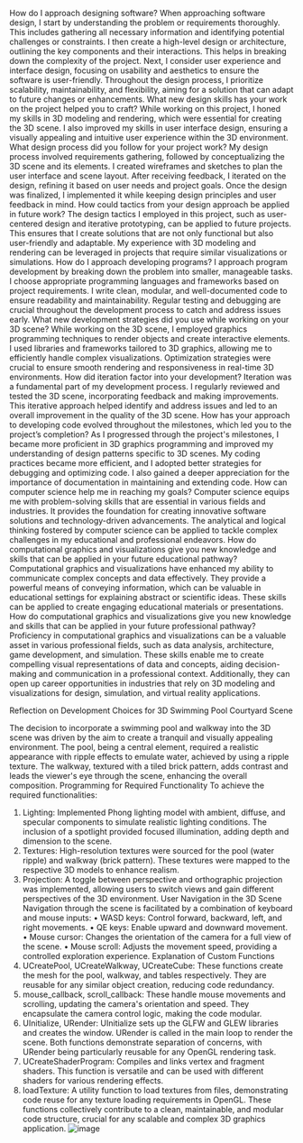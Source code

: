 How do I approach designing software?
When approaching software design, I start by understanding the problem or requirements thoroughly. This includes gathering all necessary information and identifying potential challenges or constraints.
I then create a high-level design or architecture, outlining the key components and their interactions. This helps in breaking down the complexity of the project.
Next, I consider user experience and interface design, focusing on usability and aesthetics to ensure the software is user-friendly.
Throughout the design process, I prioritize scalability, maintainability, and flexibility, aiming for a solution that can adapt to future changes or enhancements.
What new design skills has your work on the project helped you to craft?
While working on this project, I honed my skills in 3D modeling and rendering, which were essential for creating the 3D scene.
I also improved my skills in user interface design, ensuring a visually appealing and intuitive user experience within the 3D environment.
What design process did you follow for your project work?
My design process involved requirements gathering, followed by conceptualizing the 3D scene and its elements.
I created wireframes and sketches to plan the user interface and scene layout.
After receiving feedback, I iterated on the design, refining it based on user needs and project goals.
Once the design was finalized, I implemented it while keeping design principles and user feedback in mind.
How could tactics from your design approach be applied in future work?
The design tactics I employed in this project, such as user-centered design and iterative prototyping, can be applied to future projects. This ensures that I create solutions that are not only functional but also user-friendly and adaptable.
My experience with 3D modeling and rendering can be leveraged in projects that require similar visualizations or simulations.
How do I approach developing programs?
I approach program development by breaking down the problem into smaller, manageable tasks.
I choose appropriate programming languages and frameworks based on project requirements.
I write clean, modular, and well-documented code to ensure readability and maintainability.
Regular testing and debugging are crucial throughout the development process to catch and address issues early.
What new development strategies did you use while working on your 3D scene?
While working on the 3D scene, I employed graphics programming techniques to render objects and create interactive elements.
I used libraries and frameworks tailored to 3D graphics, allowing me to efficiently handle complex visualizations.
Optimization strategies were crucial to ensure smooth rendering and responsiveness in real-time 3D environments.
How did iteration factor into your development?
Iteration was a fundamental part of my development process. I regularly reviewed and tested the 3D scene, incorporating feedback and making improvements.
This iterative approach helped identify and address issues and led to an overall improvement in the quality of the 3D scene.
How has your approach to developing code evolved throughout the milestones, which led you to the project’s completion?
As I progressed through the project's milestones, I became more proficient in 3D graphics programming and improved my understanding of design patterns specific to 3D scenes.
My coding practices became more efficient, and I adopted better strategies for debugging and optimizing code.
I also gained a deeper appreciation for the importance of documentation in maintaining and extending code.
How can computer science help me in reaching my goals?
Computer science equips me with problem-solving skills that are essential in various fields and industries.
It provides the foundation for creating innovative software solutions and technology-driven advancements.
The analytical and logical thinking fostered by computer science can be applied to tackle complex challenges in my educational and professional endeavors.
How do computational graphics and visualizations give you new knowledge and skills that can be applied in your future educational pathway?
Computational graphics and visualizations have enhanced my ability to communicate complex concepts and data effectively.
They provide a powerful means of conveying information, which can be valuable in educational settings for explaining abstract or scientific ideas.
These skills can be applied to create engaging educational materials or presentations.
How do computational graphics and visualizations give you new knowledge and skills that can be applied in your future professional pathway?
Proficiency in computational graphics and visualizations can be a valuable asset in various professional fields, such as data analysis, architecture, game development, and simulation.
These skills enable me to create compelling visual representations of data and concepts, aiding decision-making and communication in a professional context.
Additionally, they can open up career opportunities in industries that rely on 3D modeling and visualizations for design, simulation, and virtual reality applications.


Reflection on Development Choices for 3D Swimming Pool Courtyard Scene

The decision to incorporate a swimming pool and walkway into the 3D scene was driven by the aim to create a tranquil and visually appealing environment. The pool, being a central element, required a realistic appearance with ripple effects to emulate water, achieved by using a ripple texture. The walkway, textured with a tiled brick pattern, adds contrast and leads the viewer's eye through the scene, enhancing the overall composition.
Programming for Required Functionality
To achieve the required functionalities:
1.	Lighting: Implemented Phong lighting model with ambient, diffuse, and specular components to simulate realistic lighting conditions. The inclusion of a spotlight provided focused illumination, adding depth and dimension to the scene.
2.	Textures: High-resolution textures were sourced for the pool (water ripple) and walkway (brick pattern). These textures were mapped to the respective 3D models to enhance realism.
3.	Projection: A toggle between perspective and orthographic projection was implemented, allowing users to switch views and gain different perspectives of the 3D environment.
User Navigation in the 3D Scene
Navigation through the scene is facilitated by a combination of keyboard and mouse inputs:
•	WASD keys: Control forward, backward, left, and right movements.
•	QE keys: Enable upward and downward movement.
•	Mouse cursor: Changes the orientation of the camera for a full view of the scene.
•	Mouse scroll: Adjusts the movement speed, providing a controlled exploration experience.
Explanation of Custom Functions
1.	UCreatePool, UCreateWalkway, UCreateCube: These functions create the mesh for the pool, walkway, and tables respectively. They are reusable for any similar object creation, reducing code redundancy.
2.	mouse_callback, scroll_callback: These handle mouse movements and scrolling, updating the camera's orientation and speed. They encapsulate the camera control logic, making the code modular.
3.	UInitialize, URender: UInitialize sets up the GLFW and GLEW libraries and creates the window. URender is called in the main loop to render the scene. Both functions demonstrate separation of concerns, with URender being particularly reusable for any OpenGL rendering task.
4.	UCreateShaderProgram: Compiles and links vertex and fragment shaders. This function is versatile and can be used with different shaders for various rendering effects.
5.	loadTexture: A utility function to load textures from files, demonstrating code reuse for any texture loading requirements in OpenGL.
These functions collectively contribute to a clean, maintainable, and modular code structure, crucial for any scalable and complex 3D graphics application.
![image](https://github.com/ericflor/OpenGL---CS330/assets/46897396/f6163a41-1327-4000-b20a-aeb87225fdf6)
